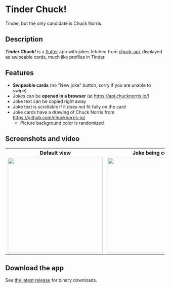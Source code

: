 # Tinder Chuck!

Tinder, but the only candidate is Chuck Norris.

## Description

***Tinder Chuck!*** is a [flutter](https://github.com/flutter/flutter) app with jokes fetched from [chuck-api](https://github.com/chucknorris-io/chuck-api), displayed as swipeable cards, much like profiles in Tinder.

## Features

- **Swipeable cards** (no "New joke" button, sorry if you are unable to swipe)
- Jokes can be **opened in a browser** (at <https://api.chucknorris.io/>)
- Joke text can be copied right away
- Joke text is scrollable if it does not fit fully on the card
- Joke cards have a drawing of Chuck Norris from <https://github.com/chucknorris-io/>
  - Picture background color is randomized

## Screenshots and video

<table>
<tr>
<th>
Default view
</th>
<th>
Joke being copied
</th>
<th>
Demo video
</th>
</t>
<tr>
<td>
<img src="https://user-images.githubusercontent.com/29694249/193936148-07b6cbb5-99eb-45bb-be49-593b8e3f6478.png" width="300"> 
</td>
<td>
<img src="https://user-images.githubusercontent.com/29694249/193936144-5a3ef08a-ff1c-4472-acf4-cabef1643320.png" width="300">
</td>
<td>

https://user-images.githubusercontent.com/29694249/193936557-2e9b06ab-19c2-4d07-a297-e0bb11205d86.mp4 

</td>
</td>
</table>

## Download the app

See [the latest release](https://github.com/ntdesmond/tinder-chuck/releases/latest) for binary downloads.
